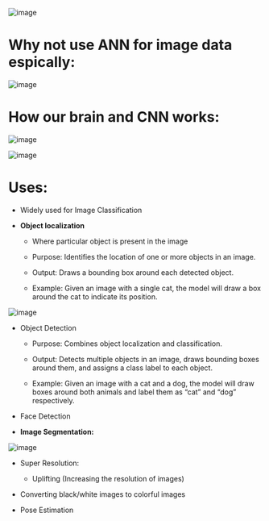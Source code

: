 ![image](https://github.com/user-attachments/assets/f3453b03-ed15-4106-ac2a-2e5b954e3e84)

# **Why not use ANN for image data espically:**

![image](https://github.com/user-attachments/assets/23946323-09a6-4621-b513-99948909c396)

# **How our brain and CNN works:**

![image](https://github.com/user-attachments/assets/0a3b1353-6adb-417f-ae22-e5d0c86c12cd)

![image](https://github.com/user-attachments/assets/0350a06a-baa4-4dbb-9acb-b07bda2dde2c)

# **Uses:**

* Widely used for Image Classification

* **Object localization**
  * Where particular object is present in the image
    
  * Purpose: Identifies the location of one or more objects in an image.
    
  * Output: Draws a bounding box around each detected object.
    
  * Example: Given an image with a single cat, the model will draw a box around the cat to indicate its position.

![image](https://github.com/user-attachments/assets/b1b06632-f18c-4cd9-9308-696bf02912ce)

* Object Detection
  * Purpose: Combines object localization and classification.
    
  * Output: Detects multiple objects in an image, draws bounding boxes around them, and assigns a class label to each object.
     
  * Example: Given an image with a cat and a dog, the model will draw boxes around both animals and label them as “cat” and “dog” respectively.
 

* Face Detection

* **Image Segmentation:**

![image](https://github.com/user-attachments/assets/e75df23c-0ab4-42dd-9ca8-9804b7e0ad49)

* Super Resolution:
  * Uplifting (Increasing the resolution of images)
 
* Converting black/white images to colorful images

* Pose Estimation
